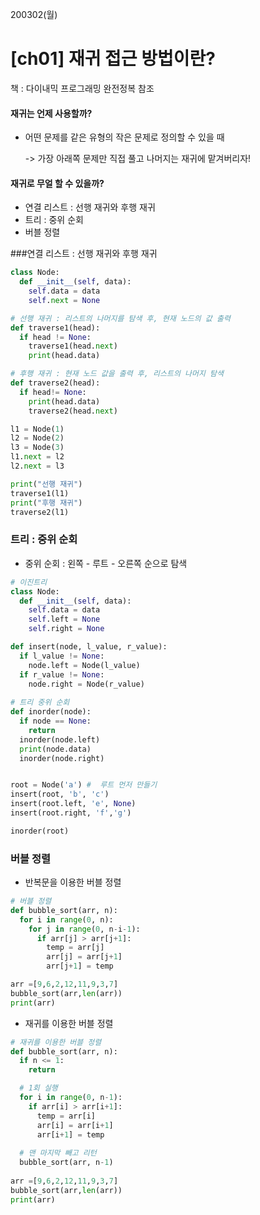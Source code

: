 

200302(월)

# [ch01] 재귀 접근 방법이란?

책 : 다이내믹 프로그래밍 완전정복 참조



#### 재귀는 언제 사용할까?

- 어떤 문제를 같은 유형의 작은 문제로 정의할 수 있을 때

  -> 가장 아래쪽 문제만 직접 풀고 나머지는 재귀에 맡겨버리자!

  

#### 재귀로 무얼 할 수 있을까?

- 연결 리스트 : 선행 재귀와 후행 재귀 
- 트리 : 중위 순회
- 버블 정렬





###연결 리스트 : 선행 재귀와 후행 재귀 

```python
class Node:
  def __init__(self, data):
    self.data = data
    self.next = None

# 선행 재귀 : 리스트의 나머지를 탐색 후, 현재 노드의 값 출력
def traverse1(head):
  if head != None:
    traverse1(head.next)
    print(head.data)

# 후행 재귀 : 현재 노드 값을 출력 후, 리스트의 나머지 탐색
def traverse2(head):
  if head!= None:
    print(head.data)
    traverse2(head.next)

l1 = Node(1)
l2 = Node(2)
l3 = Node(3)
l1.next = l2
l2.next = l3

print("선행 재귀")
traverse1(l1)
print("후행 재귀")
traverse2(l1)

```



 ### 트리 : 중위 순회

- 중위 순회 : 왼쪽 - 루트 - 오른쪽 순으로 탐색

```python
# 이진트리
class Node:
  def __init__(self, data):
    self.data = data
    self.left = None
    self.right = None

def insert(node, l_value, r_value):
  if l_value != None:
    node.left = Node(l_value)
  if r_value != None:
    node.right = Node(r_value)
  
# 트리 중위 순회
def inorder(node):
  if node == None:
    return
  inorder(node.left)
  print(node.data)
  inorder(node.right)


root = Node('a') #  루트 먼저 만들기
insert(root, 'b', 'c')
insert(root.left, 'e', None)
insert(root.right, 'f','g')

inorder(root)
```



 ### 버블 정렬

- 반복문을 이용한 버블 정렬

```python
# 버블 정렬
def bubble_sort(arr, n):
  for i in range(0, n):
    for j in range(0, n-i-1):
      if arr[j] > arr[j+1]:
        temp = arr[j]
        arr[j] = arr[j+1]
        arr[j+1] = temp

arr =[9,6,2,12,11,9,3,7]
bubble_sort(arr,len(arr))
print(arr)

```



- 재귀를 이용한 버블 정렬

```python
# 재귀를 이용한 버블 정렬
def bubble_sort(arr, n):
  if n <= 1:
    return

  # 1회 실행
  for i in range(0, n-1):
    if arr[i] > arr[i+1]:
      temp = arr[i]
      arr[i] = arr[i+1]
      arr[i+1] = temp
      
  # 맨 마지막 빼고 리턴
  bubble_sort(arr, n-1)
  
arr =[9,6,2,12,11,9,3,7]
bubble_sort(arr,len(arr))
print(arr)
```

